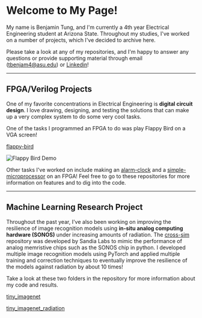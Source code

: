 # Welcome to My Page!

My name is Benjamin Tung, and I'm currently a 4th year Electrical Engineering student at Arizona State. Throughout my studies, I've worked on a number of projects, which I've decided to archive here.

Please take a look at any of my repositories, and I'm happy to answer any questions or provide supporting material through email (tbenjam4@asu.edu) or [Linkedin](https://www.linkedin.com/in/benjamin-tung-b5165420a/)!

---

## FPGA/Verilog Projects

One of my favorite concentrations in Electrical Engineering is **digital circuit design**. I love drawing, designing, and testing the solutions that can make up a very complex system to do some very cool tasks.

One of the tasks I programmed an FPGA to do was play Flappy Bird on a VGA screen!

[flappy-bird](https://github.com/bentung12/flappy-bird)

![Flappy Bird Demo](https://github.com/bentung12/flappy-bird/blob/main/flappy_bird.gif)

Other tasks I've worked on include making an [alarm-clock](https://github.com/bentung12/alarm-clock) and a [simple-microprocessor](https://github.com/bentung12/simple-microprocessor) on an FPGA! Feel free to go to these repositories for more information on features and to dig into the code.

---

## Machine Learning Research Project

Throughout the past year, I've also been working on improving the resilience of image recognition models using **in-situ analog computing hardware (SONOS)** under increasing amounts of radiation. The [cross-sim](https://github.com/bentung12/cross-sim/tree/pytorch) repository was developed by Sandia Labs to mimic the performance of analog memristive chips such as the SONOS chip in python. I developed multiple image recognition models using PyTorch and applied multiple training and correction techniques to eventually improve the resilience of the models against radiation by about 10 times!

Take a look at these two folders in the repository for more information about my code and results.

[tiny_imagenet](https://github.com/bentung12/cross-sim/tree/pytorch/applications/dnn/torch/tiny_imagenet)

[tiny_imagenet_radiation](https://github.com/bentung12/cross-sim/tree/pytorch/applications/dnn/torch/tiny_imagenet_radiation)
